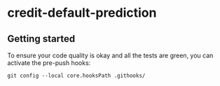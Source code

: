 # credit-default-prediction

## Getting started

To ensure your code quality is okay and all the tests are green, you can activate the pre-push hooks:

```
git config --local core.hooksPath .githooks/
```
